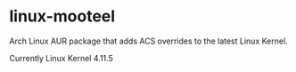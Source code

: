 # linux-mooteel
Arch Linux AUR package that adds ACS overrides to the latest Linux Kernel.

Currently Linux Kernel 4.11.5

